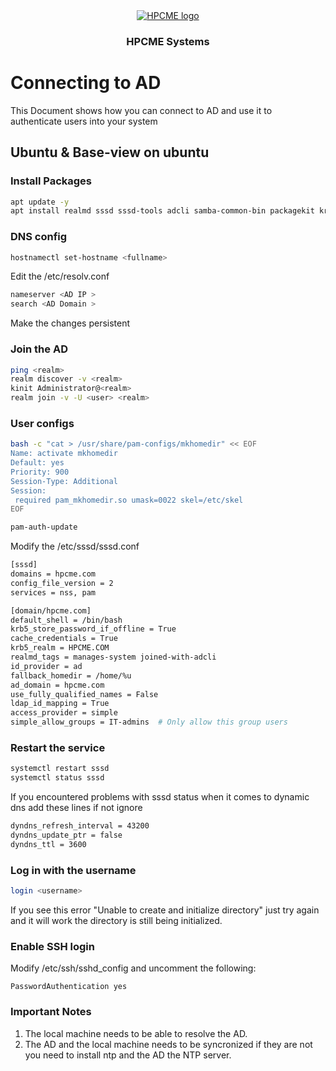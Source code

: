 <div align="center" style="text-align: center">
<a href="http://hpcme.com">
<img src="http://hpcme.com/wp-content/uploads/2021/10/cropped-Logo-HPCME-Systems-72x50.jpg" alt="HPCME logo"/>
</a>
<h3>HPCME Systems</h3>

</div>

# Connecting to AD
This Document shows how you can connect to AD and use it to authenticate users into your system


## Ubuntu & Base-view on ubuntu
### Install Packages
``` bash
apt update -y
apt install realmd sssd sssd-tools adcli samba-common-bin packagekit krb5-user libpam-sss libnss-sss oddjob oddjob-mkhomedir
```
### DNS config
``` bash
hostnamectl set-hostname <fullname>

```
Edit the /etc/resolv.conf
``` bash 
nameserver <AD IP >
search <AD Domain >
```
Make the changes persistent
### Join the AD
``` bash 
ping <realm>
realm discover -v <realm>
kinit Administrator@<realm>
realm join -v -U <user> <realm>
```
### User configs
``` bash
bash -c "cat > /usr/share/pam-configs/mkhomedir" << EOF
Name: activate mkhomedir
Default: yes
Priority: 900
Session-Type: Additional
Session:
 required pam_mkhomedir.so umask=0022 skel=/etc/skel
EOF

pam-auth-update

```

Modify the /etc/sssd/sssd.conf

``` bash
[sssd]
domains = hpcme.com
config_file_version = 2
services = nss, pam

[domain/hpcme.com]
default_shell = /bin/bash
krb5_store_password_if_offline = True
cache_credentials = True
krb5_realm = HPCME.COM
realmd_tags = manages-system joined-with-adcli
id_provider = ad
fallback_homedir = /home/%u
ad_domain = hpcme.com
use_fully_qualified_names = False
ldap_id_mapping = True
access_provider = simple
simple_allow_groups = IT-admins  # Only allow this group users
```
### Restart the service
``` bash
systemctl restart sssd
systemctl status sssd
```
If you encountered problems with sssd status when it comes to dynamic dns add these lines if not ignore
``` bash
dyndns_refresh_interval = 43200
dyndns_update_ptr = false
dyndns_ttl = 3600
```
### Log in with the username
``` bash
login <username>
```
If you see this error "Unable to create and initialize directory" just try again and it will work the directory is still being initialized.
### Enable SSH login

Modify /etc/ssh/sshd_config and uncomment the following:
```
PasswordAuthentication yes
```
### Important Notes
1. The local machine needs to be able to resolve the AD.
1. The AD and the local machine needs to be syncronized if they are not you need to install ntp and the AD the NTP server.
